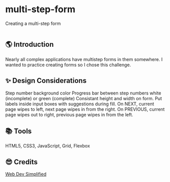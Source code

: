 # multi-step-form

Creating a multi-step form

![]()

## 🌎 Introduction

Nearly all complex applications have multistep forms in them somewhere. I wanted to practice creating forms so I chose this challenge.

## :sparkles: Design Considerations

Step number background color
Progress bar between step numbers white (incomplete) or green (complete)
Consistant height and width on form.
Put labels inside input boxes with suggestions during fill.
On NEXT, current page wipes to left, next page wipes in from the right.
On PREVIOUS, current page wipes out to right, previous page wipes in from the left.

## 📚 Tools

HTML5, CSS3, JavaScript, Grid, Flexbox

## :sunglasses: Credits

[Web Dev Simplified](https://www.youtube.com/watch?v=VdqtdKXxKhM)



